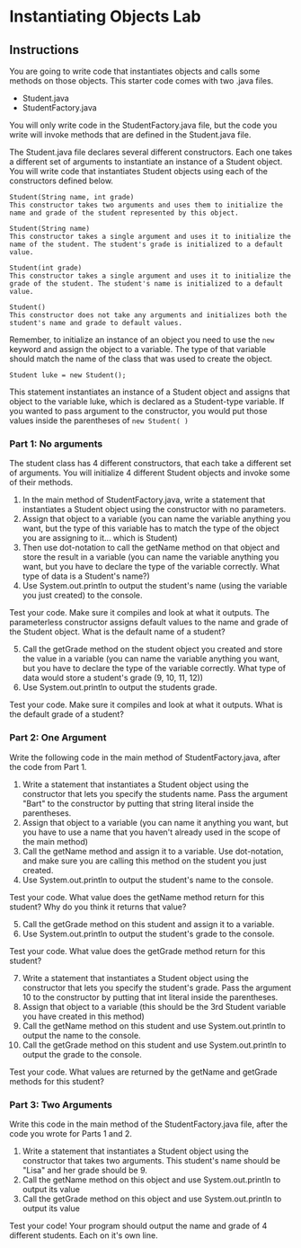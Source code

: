# Instantiating Objects Lab

## Instructions

You are going to write code that instantiates objects and calls some methods on those objects.
This starter code comes with two .java files.

- Student.java
- StudentFactory.java

You will only write code in the StudentFactory.java file, but the code you write will invoke methods that are defined in the Student.java file.

The Student.java file declares several different constructors. Each one takes a different set of arguments to instantiate an instance of a Student object. You will write code that instantiates Student objects using each of the constructors defined below.

```
Student(String name, int grade)
This constructor takes two arguments and uses them to initialize the name and grade of the student represented by this object.

Student(String name)
This constructor takes a single argument and uses it to initialize the name of the student. The student's grade is initialized to a default value.

Student(int grade)
This constructor takes a single argument and uses it to initialize the grade of the student. The student's name is initialized to a default value.

Student()
This constructor does not take any arguments and initializes both the student's name and grade to default values.
```

Remember, to initialize an instance of an object you need to use the `new` keyword and assign the object to a variable. The type of that variable should match the name of the class that was used to create the object.

```
Student luke = new Student();
```

This statement instantiates an instance of a Student object and assigns that object to the variable luke, which is declared as a Student-type variable. If you wanted to pass argument to the constructor, you would put those values inside the parentheses of `new Student( )`

### Part 1: No arguments

The student class has 4 different constructors, that each take a different set of arguments. You will initialize 4 different Student objects and invoke some of their methods.

1. In the main method of StudentFactory.java, write a statement that instantiates a Student object using the constructor with no parameters.
2. Assign that object to a variable (you can name the variable anything you want, but the type of this variable has to match the type of the object you are assigning to it... which is Student)
3. Then use dot-notation to call the getName method on that object and store the result in a variable (you can name the variable anything you want, but you have to declare the type of the variable correctly. What type of data is a Student's name?)
4. Use System.out.println to output the student's name (using the variable you just created) to the console.

Test your code. Make sure it compiles and look at what it outputs. The parameterless constructor assigns default values to the name and grade of the Student object. What is the default name of a student?

5. Call the getGrade method on the student object you created and store the value in a variable (you can name the variable anything you want, but you have to declare the type of the variable correctly. What type of data would store a student's grade (9, 10, 11, 12))
6. Use System.out.println to output the students grade.

Test your code. Make sure it compiles and look at what it outputs. What is the default grade of a student?

### Part 2: One Argument

Write the following code in the main method of StudentFactory.java, after the code from Part 1.

1. Write a statement that instantiates a Student object using the constructor that lets you specify the students name. Pass the argument "Bart" to the constructor by putting that string literal inside the parentheses.
2. Assign that object to a variable (you can name it anything you want, but you have to use a name that you haven't already used in the scope of the main method)
3. Call the getName method and assign it to a variable. Use dot-notation, and make sure you are calling this method on the student you just created.
4. Use System.out.println to output the student's name to the console.

Test your code. What value does the getName method return for this student? Why do you think it returns that value?

5. Call the getGrade method on this student and assign it to a variable.
6. Use System.out.println to output the student's grade to the console.

Test your code. What value does the getGrade method return for this student?

7. Write a statement that instantiates a Student object using the constructor that lets you specify the student's grade. Pass the argument 10 to the constructor by putting that int literal inside the parentheses.
8. Assign that object to a variable (this should be the 3rd Student variable you have created in this method)
9. Call the getName method on this student and use System.out.println to output the name to the console.
10. Call the getGrade method on this student and use System.out.println to output the grade to the console.

Test your code. What values are returned by the getName and getGrade methods for this student?

### Part 3: Two Arguments

Write this code in the main method of the StudentFactory.java file, after the code you wrote for Parts 1 and 2.

1. Write a statement that instantiates a Student object using the constructor that takes two arguments. This student's name should be "Lisa" and her grade should be 9.
2. Call the getName method on this object and use System.out.println to output its value
3. Call the getGrade method on this object and use System.out.println to output its value

Test your code!
Your program should output the name and grade of 4 different students. Each on it's own line.
